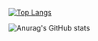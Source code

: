 [![Top Langs](https://github-readme-stats.vercel.app/api/top-langs/?username=RexFracht868454)](https://github.com/anuraghazra/github-readme-stats)
            
![Anurag's GitHub stats](https://github-readme-stats.vercel.app/api?username=RexFracht868454&show_icons=true&theme=transparent)

